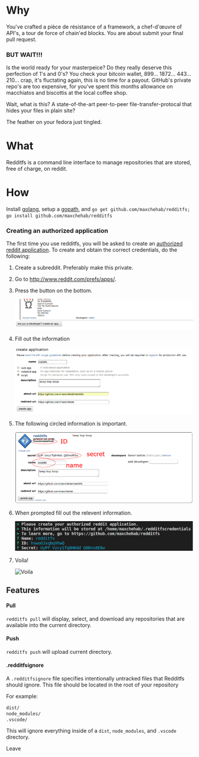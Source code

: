 # Why

You've crafted a pièce de résistance of a framework, a chef-d'œuvre of API's, a tour de force of chain'ed blocks.
You are about submit your final pull request.

### BUT WAIT!!!

Is the world ready for your masterpeice?
Do they really deserve this perfection of 1's and 0's? You check your bitcoin wallet, 899... 1872... 443... 210...
crap, it's fluctating again, this is no time for a payout. GitHub's private repo's are too expensive, for you've spent this months
allowance on macchiatos and biscottis at the local coffee shop.

Wait, what is this? A state-of-the-art peer-to-peer file-transfer-protocal that hides your files in plain site?

The feather on your fedora just tingled.

# What

Redditfs is a command line interface to manage repositories that are stored, free of charge, on reddit.

# How

Install [golang](https://golang.org/dl/), setup a [gopath](https://github.com/golang/go/wiki/SettingGOPATH), and `go get github.com/maxchehab/redditfs; go install github.com/maxchehab/redditfs`

### Creating an authorized application

The first time you use redditfs, you will be asked to create an [authorized reddit application](https://www.reddit.com/prefs/apps/).
To create and obtain the correct credentials, do the following:

1.  Create a subreddit. Preferably make this private.
2.  Go to http://www.reddit.com/prefs/apps/.
3.  Press the button on the bottom.

    ![Press the button on the bottom](https://github.com/maxchehab/redditfs/blob/master/images/image1.png?raw=true)

4.  Fill out the information

    ![Fill out the information](https://github.com/maxchehab/redditfs/blob/master/images/image2.png?raw=true)

5.  The following circled information is important.

    ![The following circled information is important](https://github.com/maxchehab/redditfs/blob/master/images/image3.png?raw=true)

6.  When prompted fill out the relevent information.

    ![When prompted fill out the relevent information](https://github.com/maxchehab/redditfs/blob/master/images/image4.png?raw=true)

7.  Voila!

    ![Voila](https://media.giphy.com/media/5heSxZbRPE2Ee6QaDi/giphy.gif)

## Features

#### Pull

`redditfs pull` will display, select, and download any repositories that are available into the current directory.

#### Push

`redditfs push` will upload current directory.

#### .redditfsignore

A `.redditfsignore` file specifies intentionally untracked files that Redditfs should ignore. This file should be located in the root of your repository

For example:

```git
dist/
node_modules/
.vscode/
```

This will ignore everything inside of a `dist`, `node_modules`, and `.vscode` directory.



Leave 
